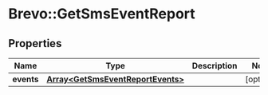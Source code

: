 # Brevo::GetSmsEventReport

## Properties
Name | Type | Description | Notes
------------ | ------------- | ------------- | -------------
**events** | [**Array&lt;GetSmsEventReportEvents&gt;**](GetSmsEventReportEvents.md) |  | [optional] 


